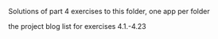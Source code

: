 Solutions of part 4 exercises to this folder, one app per folder

the project blog list for exercises 4.1.-4.23<br>

